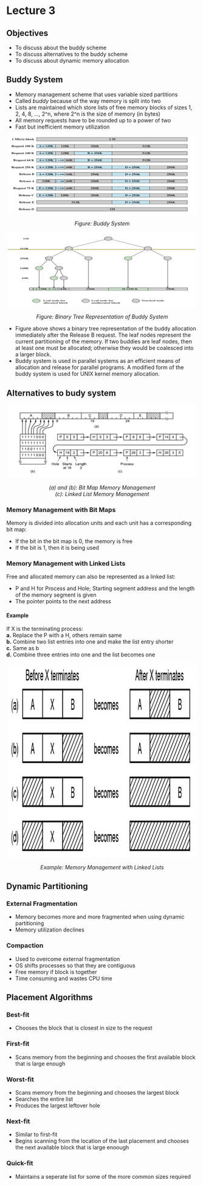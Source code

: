 # Lecture 3
## Objectives
- To discuss about the buddy scheme
- To discuss alternatives to the buddy scheme
- To discuss about dynamic memory allocation

## Buddy System
- Memory management scheme that uses variable sized partitions
- Called *buddy* because of the way memory is split into two
- Lists are maintained which store lists of free memory blocks of sizes 1, 2, 4, 8, ..., 2^n, where 2^n is the size of memory (in bytes)
- All memory requests have to be rounded up to a power of two
- Fast but inefficient memory utilization

![Buddy Scheme](./img/buddy-system.png)
<i><p style="text-align: center;">Figure: Buddy System</p></i>

![Binary Tree Representation of a Buddy System](./img/binary-buddy-system.png)
<i><p style="text-align: center;">Figure: Binary Tree Representation of Buddy System</p></i>
- Figure above shows a binary tree representation of the buddy allocation immediately after the Release B request. The leaf nodes represent the current partitioning of the memory. If two buddies are leaf nodes, then at least one must be allocated; otherwise they would be coalesced into a larger block.
- Buddy system is used in parallel systems as an efficient means of allocation and release for parallel programs. A modified form of the buddy system is used for UNIX kernel memory allocation.

## Alternatives to budy system
![Binary Tree Representation of a Buddy System](./img/bit-map-linked-list.png)
<i><p style="text-align: center;">(a) and (b): Bit Map Memory Management<br>(c): Linked List Memory Management</p></i>
### Memory Management with Bit Maps
Memory is divided into allocation units and each unit has a corresponding bit map:
- If the bit in the bit map is 0, the memory is free
- If the bit is 1, then it is being used

### Memory Management with Linked Lists
Free and allocated memory can also be represented as a linked list:
- P and H for Process and Hole; Starting segment address and the length of the memory segment is given
- The pointer points to the next address
#### Example
If X is the terminating process:
<br>**a.** Replace the P with a H, others remain same
<br>**b.** Combine two list entries into one and make the list entry shorter
<br>**c.** Same as b
<br>**d.** Combine three entries into one and the list becomes one
<br>

![Linked List Memory Management](./img/linked-list-memory-management.png)
<i><p style="text-align: center;">Example: Memory Management with Linked Lists</p></i>

## Dynamic Partitioning
### External Fragmentation
- Memory becomes more and more fragmented when using dynamic partitioning
- Memory utilization declines

### Compaction
- Used to overcome external fragmentation
- OS shifts processes so that they are contiguous
- Free memory if block is together
- Time consuming and wastes CPU time

## Placement Algorithms
### Best-fit
- Chooses the block that is closest in size to the request

### First-fit
- Scans memory from the beginning and chooses the first available block that is large enough

### Worst-fit
- Scans memory from the beginning and chooses the largest block
- Searches the entire list
- Produces the largest leftover hole

### Next-fit
- Similar to first-fit
- Begins scanning from the location of the last placement and chooses the next available block that is large enoough

### Quick-fit
- Maintains a seperate list for some of the more common sizes required